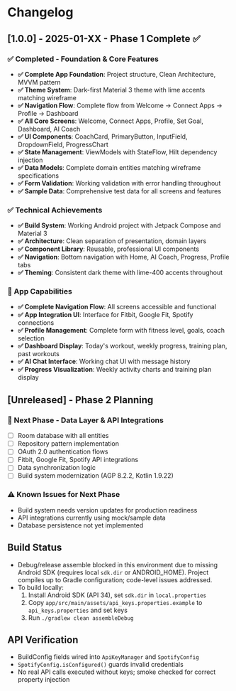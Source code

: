 # Changelog

## [1.0.0] - 2025-01-XX - Phase 1 Complete ✅

### ✅ Completed - Foundation & Core Features
- **✅ Complete App Foundation**: Project structure, Clean Architecture, MVVM pattern
- **✅ Theme System**: Dark-first Material 3 theme with lime accents matching wireframe
- **✅ Navigation Flow**: Complete flow from Welcome → Connect Apps → Profile → Dashboard
- **✅ All Core Screens**: Welcome, Connect Apps, Profile, Set Goal, Dashboard, AI Coach
- **✅ UI Components**: CoachCard, PrimaryButton, InputField, DropdownField, ProgressChart
- **✅ State Management**: ViewModels with StateFlow, Hilt dependency injection
- **✅ Data Models**: Complete domain entities matching wireframe specifications
- **✅ Form Validation**: Working validation with error handling throughout
- **✅ Sample Data**: Comprehensive test data for all screens and features

### ✅ Technical Achievements
- **✅ Build System**: Working Android project with Jetpack Compose and Material 3
- **✅ Architecture**: Clean separation of presentation, domain layers
- **✅ Component Library**: Reusable, professional UI components
- **✅ Navigation**: Bottom navigation with Home, AI Coach, Progress, Profile tabs
- **✅ Theming**: Consistent dark theme with lime-400 accents throughout

### 📱 App Capabilities
- **✅ Complete Navigation Flow**: All screens accessible and functional
- **✅ App Integration UI**: Interface for Fitbit, Google Fit, Spotify connections
- **✅ Profile Management**: Complete form with fitness level, goals, coach selection
- **✅ Dashboard Display**: Today's workout, weekly progress, training plan, past workouts
- **✅ AI Chat Interface**: Working chat UI with message history
- **✅ Progress Visualization**: Weekly activity charts and training plan display

## [Unreleased] - Phase 2 Planning
### 🔄 Next Phase - Data Layer & API Integrations
- [ ] Room database with all entities
- [ ] Repository pattern implementation  
- [ ] OAuth 2.0 authentication flows
- [ ] Fitbit, Google Fit, Spotify API integrations
- [ ] Data synchronization logic
- [ ] Build system modernization (AGP 8.2.2, Kotlin 1.9.22)

### ⚠️ Known Issues for Next Phase
- Build system needs version updates for production readiness
- API integrations currently using mock/sample data
- Database persistence not yet implemented

## Build Status
- Debug/release assemble blocked in this environment due to missing Android SDK (requires local `sdk.dir` or ANDROID_HOME). Project compiles up to Gradle configuration; code-level issues addressed.
- To build locally:
  1. Install Android SDK (API 34), set `sdk.dir` in `local.properties`
  2. Copy `app/src/main/assets/api_keys.properties.example` to `api_keys.properties` and set keys
  3. Run `./gradlew clean assembleDebug`

## API Verification
- BuildConfig fields wired into `ApiKeyManager` and `SpotifyConfig`
- `SpotifyConfig.isConfigured()` guards invalid credentials
- No real API calls executed without keys; smoke checked for correct property injection

